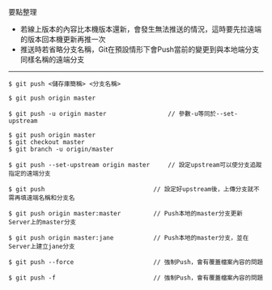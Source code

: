 要點整理
- 若線上版本的內容比本機版本還新，會發生無法推送的情況，這時要先拉遠端的版本回本機更新再推一次
- 推送時若省略分支名稱，Git在預設情形下會Push當前的變更到與本地端分支同樣名稱的遠端分支

---

```
$ git push <儲存庫簡稱> <分支名稱>
```

```
$ git push origin master 
```

```
$ git push -u origin master					// 參數-u等同於--set-upstream
```

```
$ git push origin master
$ git checkout master
$ git branch -u origin/master
```

```
$ git push --set-upstream origin master		// 設定upstream可以使分支追蹤指定的遠端分支
```

```
$ git push								// 設定好upstream後，上傳分支就不需再填遠端名稱和分支名
```

```
$ git push origin master:master			// Push本地的master分支更新Server上的master分支
```

```
$ git push origin master:jane			// Push本地的master分支，並在Server上建立jane分支
```

```
$ git push --force						// 強制Push，會有覆蓋檔案內容的問題
```

```
$ git push -f							// 強制Push，會有覆蓋檔案內容的問題
```